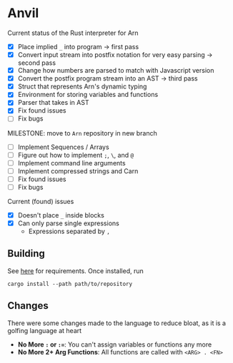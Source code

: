 # Anvil
Current status of the Rust interpreter for Arn
- [x] Place implied `_` into program -> first pass
- [x] Convert input stream into postfix notation for very easy parsing -> second pass
- [x] Change how numbers are parsed to match with Javascript version
- [x] Convert the postfix program stream into an AST -> third pass
- [x] Struct that represents Arn's dynamic typing
- [x] Environment for storing variables and functions
- [x] Parser that takes in AST
- [x] Fix found issues
- [ ] Fix bugs
 
 MILESTONE: move to `Arn` repository in new branch
- [ ] Implement Sequences / Arrays
- [ ] Figure out how to implement `;`, `\`, and `@`
- [ ] Implement command line arguments
- [ ] Implement compressed strings and Carn
- [ ] Fix found issues
- [ ] Fix bugs

Current (found) issues
- [x] Doesn't place `_` inside blocks
- [x] Can only parse single expressions
  * Expressions separated by `,`

## Building
See [here](https://docs.rs/gmp-mpfr-sys/1.4.4/gmp_mpfr_sys/index.html#building-on-gnulinux) for requirements. Once installed, run
```
cargo install --path path/to/repository
```

## Changes
There were some changes made to the language to reduce bloat, as it is a golfing language at heart
  - **No More `:` or `:=`**: You can't assign variables or functions any more
  - **No More 2+ Arg Functions**: All functions are called with `<ARG> . <FN>`

